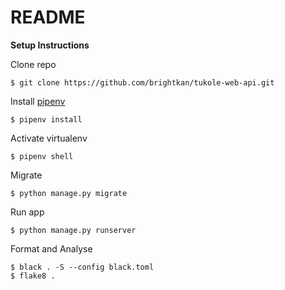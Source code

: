 # README #

**Setup Instructions**

  Clone repo

  ```
  $ git clone https://github.com/brightkan/tukole-web-api.git
  ```

  Install [pipenv](https://pypi.org/project/pipenv/)
  ```
  $ pipenv install 
  ```
  
  Activate virtualenv  
  ```
  $ pipenv shell
  ```

  Migrate
  ```
  $ python manage.py migrate
  ```
  
  Run app
  ```
  $ python manage.py runserver
  ```
 Format and Analyse
  ```
  $ black . -S --config black.toml
  $ flake8 . 

  ```

